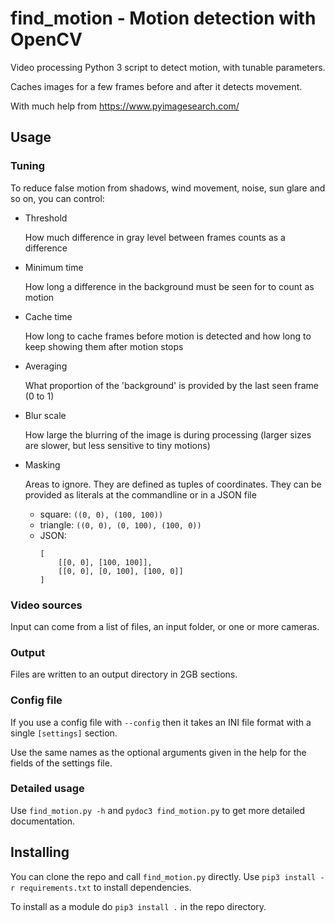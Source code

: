 # find_motion - Motion detection with OpenCV

Video processing Python 3 script to detect motion, with tunable parameters.

Caches images for a few frames before and after it detects movement.

With much help from https://www.pyimagesearch.com/

## Usage

### Tuning

To reduce false motion from shadows, wind movement, noise, sun glare and so on, you can control:
* Threshold

  How much difference in gray level between frames counts as a difference
* Minimum time

  How long a difference in the background must be seen for to count as motion
* Cache time

  How long to cache frames before motion is detected and how long to keep showing them after motion stops
* Averaging

  What proportion of the 'background' is provided by the last seen frame (0 to 1)
* Blur scale

  How large the blurring of the image is during processing (larger sizes are slower, but less sensitive to tiny motions)
* Masking

  Areas to ignore. They are defined as tuples of coordinates. They can be provided as literals at the commandline or in a JSON file
  * square: `((0, 0), (100, 100))`
  * triangle: `((0, 0), (0, 100), (100, 0))`
  * JSON:
    ```
    [
        [[0, 0], [100, 100]],
        [[0, 0], [0, 100], [100, 0]]
    ]
    ```

### Video sources

Input can come from a list of files, an input folder, or one or more cameras.

### Output

Files are written to an output directory in 2GB sections.

### Config file

If you use a config file with `--config` then it takes an INI file format with a single `[settings]` section.

Use the same names as the optional arguments given in the help for the fields of the settings file.

### Detailed usage

Use ```find_motion.py -h``` and ```pydoc3 find_motion.py``` to get more detailed documentation.

## Installing

You can clone the repo and call ```find_motion.py``` directly. Use ```pip3 install -r requirements.txt``` to install dependencies.

To install as a module do ```pip3 install .``` in the repo directory.